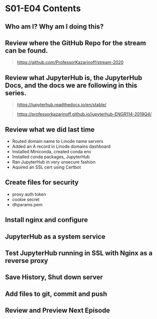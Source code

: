 # S01-E04 Contents

## Who am I? Why am I doing this?

## Review where the GitHub Repo for the stream can be found.

 > https://github.com/ProfessorKazarinoff/stream-2020

## Review what JupyterHub is, the JupyterHub Docs, and the docs we are following in this series.

 > https://jupyterhub.readthedocs.io/en/stable/

 > https://professorkazarinoff.github.io/jupyterhub-ENGR114-2019Q4/

## Review what we did last time

 - Routed domain name to Linode name servers
 - Added an A record in Linode domains dashboard
 - Installed Miniconda, created conda env
 - Installed conda packages, JupyterHub
 - Ran JupyterHub in very unsecure fashion
 - Aquired an SSL cert using Certbot

## Create files for security

 - proxy auth token
 - cookie secret
 - dhparams.pem

## Install nginx and configure

## JupyterHub as a system service

## Test JupyterHub running in SSL with Nginx as a reverse proxy

## Save History, Shut down server

## Add files to git, commit and push

## Review and Preview Next Episode
